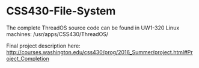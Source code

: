 # CSS430-File-System
The complete ThreadOS source code can be found in
UW1-320 Linux machines: /usr/apps/CSS430/ThreadOS/

Final project description here:
http://courses.washington.edu/css430/prog/2016_Summer/project.html#Project_Completion
